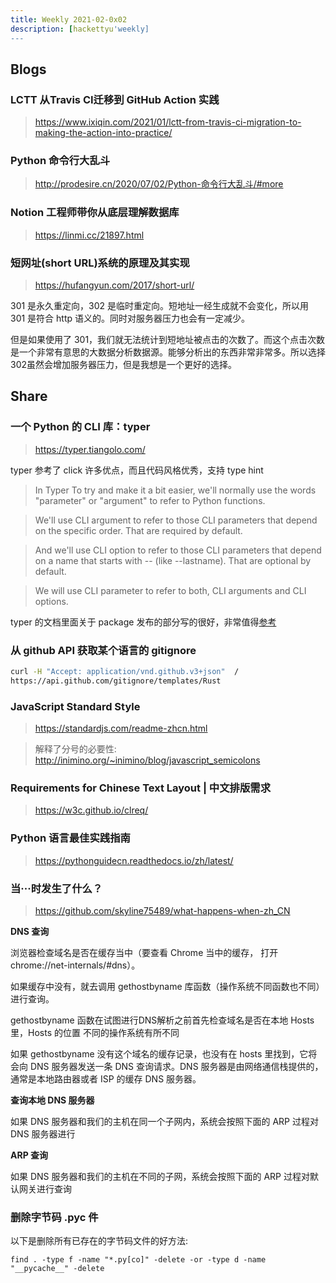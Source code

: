 ```yaml
---
title: Weekly 2021-02-0x02
description: [hackettyu'weekly]
---
```


## Blogs

### LCTT 从Travis CI迁移到 GitHub Action 实践
> https://www.ixiqin.com/2021/01/lctt-from-travis-ci-migration-to-making-the-action-into-practice/

### Python 命令行大乱斗

> http://prodesire.cn/2020/07/02/Python-命令行大乱斗/#more

### Notion 工程师带你从底层理解数据库

> https://linmi.cc/21897.html

### 短网址(short URL)系统的原理及其实现

> https://hufangyun.com/2017/short-url/

301 是永久重定向，302 是临时重定向。短地址一经生成就不会变化，所以用 301 是符合 http 语义的。同时对服务器压力也会有一定减少。

但是如果使用了 301，我们就无法统计到短地址被点击的次数了。而这个点击次数是一个非常有意思的大数据分析数据源。能够分析出的东西非常非常多。所以选择302虽然会增加服务器压力，但是我想是一个更好的选择。

## Share

### 一个 Python 的 CLI 库：typer

> https://typer.tiangolo.com/

typer 参考了 click 许多优点，而且代码风格优秀，支持 type hint

> In Typer
To try and make it a bit easier, we'll normally use the words "parameter" or "argument" to refer to Python functions.

> We'll use CLI argument to refer to those CLI parameters that depend on the specific order. That are required by default.

> And we'll use CLI option to refer to those CLI parameters that depend on a name that starts with -- (like --lastname). That are optional by default.

> We will use CLI parameter to refer to both, CLI arguments and CLI options.

typer 的文档里面关于 package 发布的部分写的很好，非常值得[参考](https://typer.tiangolo.com/tutorial/package/)
### 从 github API 获取某个语言的 gitignore

```bash
curl -H "Accept: application/vnd.github.v3+json"  /
https://api.github.com/gitignore/templates/Rust
```

### JavaScript Standard Style

> https://standardjs.com/readme-zhcn.html

> 解释了分号的必要性: http://inimino.org/~inimino/blog/javascript_semicolons

### Requirements for Chinese Text Layout | 中文排版需求

> https://w3c.github.io/clreq/

### Python 语言最佳实践指南

> https://pythonguidecn.readthedocs.io/zh/latest/

### 当···时发生了什么？

> https://github.com/skyline75489/what-happens-when-zh_CN

**DNS 查询**

浏览器检查域名是否在缓存当中（要查看 Chrome 当中的缓存， 打开 chrome://net-internals/#dns）。

如果缓存中没有，就去调用 gethostbyname 库函数（操作系统不同函数也不同）进行查询。

gethostbyname 函数在试图进行DNS解析之前首先检查域名是否在本地 Hosts 里，Hosts 的位置 不同的操作系统有所不同

如果 gethostbyname 没有这个域名的缓存记录，也没有在 hosts 里找到，它将会向 DNS 服务器发送一条 DNS 查询请求。DNS 服务器是由网络通信栈提供的，通常是本地路由器或者 ISP 的缓存 DNS 服务器。

**查询本地 DNS 服务器**

如果 DNS 服务器和我们的主机在同一个子网内，系统会按照下面的 ARP 过程对 DNS 服务器进行

**ARP 查询**

如果 DNS 服务器和我们的主机在不同的子网，系统会按照下面的 ARP 过程对默认网关进行查询

### 删除字节码 .pyc 件

以下是删除所有已存在的字节码文件的好方法:

```find . -type f -name "*.py[co]" -delete -or -type d -name "__pycache__" -delete```
